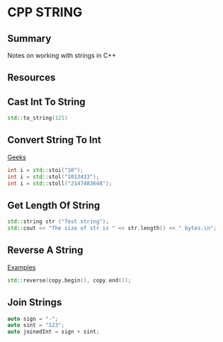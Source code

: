 # CPP STRING

## Summary

Notes on working with strings in C++

## Resources

## Cast Int To String

```cpp
std::to_string(121)
```

## Convert String To Int

[Geeks](https://www.geeksforgeeks.org/converting-strings-numbers-cc/)

```cpp
int i = std::stoi("10");
int i = std::stol("1013433");
int i = std::stoll("2147483648");
```

## Get Length Of String

```cpp
std::string str ("Test string");
std::cout << "The size of str is " << str.length() << " bytes.\n";
```

## Reverse A String

[Examples](https://www.geeksforgeeks.org/reverse-a-string-in-c-cpp-different-methods/)

```cpp
std::reverse(copy.begin(), copy.end());
```

## Join Strings

```cpp
auto sign = "-";
auto sint = "123";
auto joinedInt = sign + sint;
```
